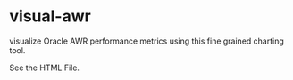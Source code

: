 visual-awr
==========

visualize Oracle AWR performance metrics using this fine grained charting tool.

See the HTML File.

